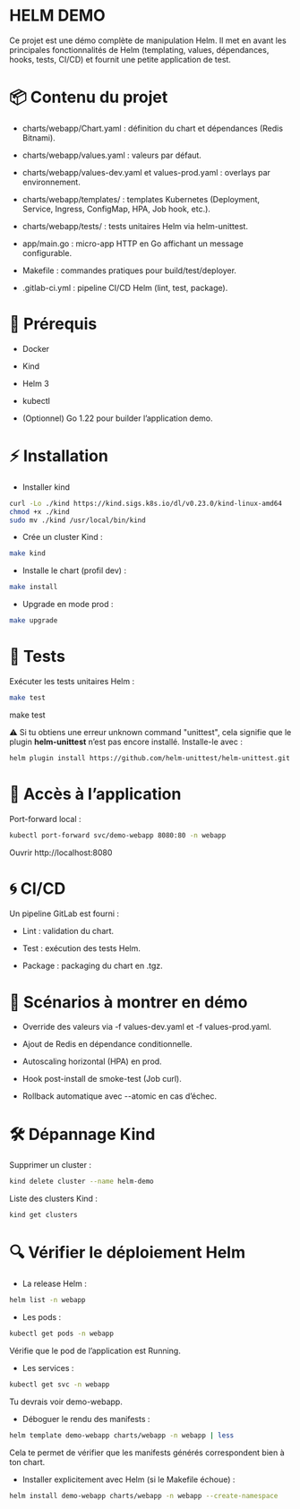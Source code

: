 # HELM DEMO
Ce projet est une démo complète de manipulation Helm. 
Il met en avant les principales fonctionnalités de Helm (templating, values, dépendances, hooks, tests, CI/CD) 
et fournit une petite application de test.

# 📦 Contenu du projet

- charts/webapp/Chart.yaml : définition du chart et dépendances (Redis Bitnami).

- charts/webapp/values.yaml : valeurs par défaut.

- charts/webapp/values-dev.yaml et values-prod.yaml : overlays par environnement.

- charts/webapp/templates/ : templates Kubernetes (Deployment, Service, Ingress, ConfigMap, HPA, Job hook, etc.).

- charts/webapp/tests/ : tests unitaires Helm via helm-unittest.

- app/main.go : micro-app HTTP en Go affichant un message configurable.

- Makefile : commandes pratiques pour build/test/deployer.

- .gitlab-ci.yml : pipeline CI/CD Helm (lint, test, package).



# 🚀 Prérequis

* Docker

* Kind

* Helm 3

* kubectl

* (Optionnel) Go 1.22 pour builder l’application demo.

# ⚡ Installation

- Installer kind 
```bash
curl -Lo ./kind https://kind.sigs.k8s.io/dl/v0.23.0/kind-linux-amd64
chmod +x ./kind
sudo mv ./kind /usr/local/bin/kind
```
- Crée un cluster Kind :
```bash
make kind
```
- Installe le chart (profil dev) :

```bash
make install
```
- Upgrade en mode prod :
```bash
make upgrade
```

# 🧪 Tests

Exécuter les tests unitaires Helm :

```bash
make test
```
make test

⚠️ Si tu obtiens une erreur unknown command \"unittest\", cela signifie que le plugin **helm-unittest** 
n’est pas encore installé. Installe-le avec :

```bash
helm plugin install https://github.com/helm-unittest/helm-unittest.git
```

# 🔗 Accès à l’application

Port-forward local :

```bash
kubectl port-forward svc/demo-webapp 8080:80 -n webapp
```
Ouvrir http://localhost:8080

# 🌀 CI/CD

Un pipeline GitLab est fourni :

* Lint : validation du chart.

* Test : exécution des tests Helm.

* Package : packaging du chart en .tgz.

# 🎯 Scénarios à montrer en démo

+ Override des valeurs via -f values-dev.yaml et -f values-prod.yaml.

+ Ajout de Redis en dépendance conditionnelle.

+ Autoscaling horizontal (HPA) en prod.

+ Hook post-install de smoke-test (Job curl).

+ Rollback automatique avec --atomic en cas d’échec.

# 🛠️ Dépannage Kind

Supprimer un cluster :
```bash
kind delete cluster --name helm-demo
```

Liste des clusters Kind :
```bash
kind get clusters
```


# 🔍 Vérifier le déploiement Helm


- La release Helm :
```bash
helm list -n webapp
```

- Les pods :
```bash
kubectl get pods -n webapp
```
Vérifie que le pod de l’application est Running.

- Les services :
```bash
kubectl get svc -n webapp
```
Tu devrais voir demo-webapp.

- Déboguer le rendu des manifests :
```bash
helm template demo-webapp charts/webapp -n webapp | less
```
Cela te permet de vérifier que les manifests générés correspondent bien à ton chart.

- Installer explicitement avec Helm (si le Makefile échoue) :

```bash
helm install demo-webapp charts/webapp -n webapp --create-namespace
```